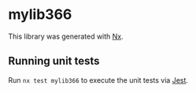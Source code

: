 # mylib366

This library was generated with [Nx](https://nx.dev).

## Running unit tests

Run `nx test mylib366` to execute the unit tests via [Jest](https://jestjs.io).
